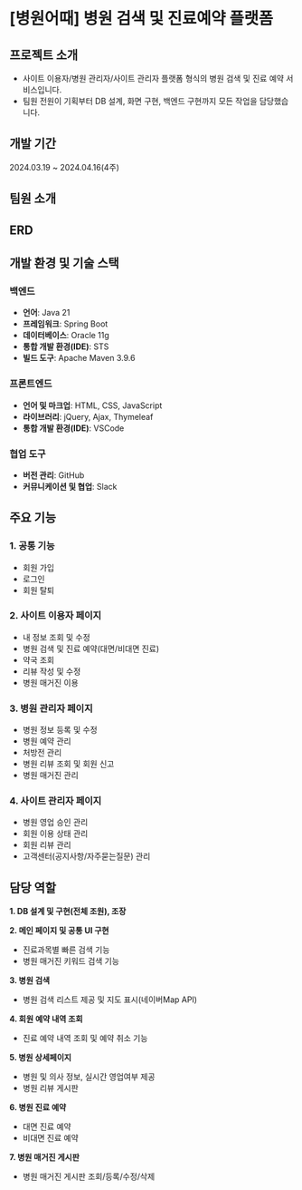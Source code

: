 # [병원어때] 병원 검색 및 진료예약 플랫폼
## 프로젝트 소개
- 사이트 이용자/병원 관리자/사이트 관리자 플랫폼 형식의 병원 검색 및 진료 예약 서비스입니다.
- 팀원 전원이 기획부터 DB 설계, 화면 구현, 백엔드 구현까지 모든 작업을 담당했습니다.

## 개발 기간
2024.03.19 ~ 2024.04.16(4주)

## 팀원 소개

## ERD

## 개발 환경 및 기술 스택
### 백엔드
- **언어**: Java 21
- **프레임워크**: Spring Boot
- **데이터베이스**: Oracle 11g
- **통합 개발 환경(IDE)**: STS
- **빌드 도구**: Apache Maven 3.9.6

### 프론트엔드
- **언어 및 마크업**: HTML, CSS, JavaScript
- **라이브러리**: jQuery, Ajax, Thymeleaf
- **통합 개발 환경(IDE)**: VSCode

### 협업 도구
- **버전 관리**: GitHub
- **커뮤니케이션 및 협업**: Slack

## 주요 기능
### 1. 공통 기능
  - 회원 가입
  - 로그인
  - 회원 탈퇴

### 2. 사이트 이용자 페이지 
  - 내 정보 조회 및 수정
  - 병원 검색 및 진료 예약(대면/비대면 진료)
  - 약국 조회
  - 리뷰 작성 및 수정
  - 병원 매거진 이용

### 3. 병원 관리자 페이지
  - 병원 정보 등록 및 수정
  - 병원 예약 관리
  - 처방전 관리
  - 병원 리뷰 조회 및 회원 신고
  - 병원 매거진 관리

### 4. 사이트 관리자 페이지
  - 병원 영업 승인 관리
  - 회원 이용 상태 관리
  - 회원 리뷰 관리
  - 고객센터(공지사항/자주묻는질문) 관리

## 담당 역할
**1. DB 설계 및 구현(전체 조원), 조장**

**2. 메인 페이지 및 공통 UI 구현**

  - 진료과목별 빠른 검색 기능
  - 병원 매거진 키워드 검색 기능

**3. 병원 검색**

  - 병원 검색 리스트 제공 및 지도 표시(네이버Map API)

**4. 회원 예약 내역 조회**

  - 진료 예약 내역 조회 및 예약 취소 기능

**5. 병원 상세페이지**

  - 병원 및 의사 정보, 실시간 영업여부 제공
  - 병원 리뷰 게시판
    
**6. 병원 진료 예약**

  - 대면 진료 예약
  - 비대면 진료 예약

**7. 병원 매거진 게시판**

  - 병원 매거진 게시판 조회/등록/수정/삭제
